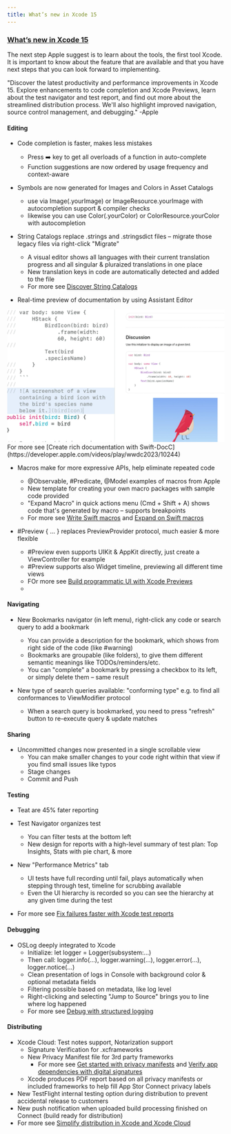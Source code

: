 ```yaml
---
title: What’s new in Xcode 15
---
```


### [What’s new in Xcode 15](https://developer.apple.com/videos/play/wwdc2023/10165/)

The next step Apple suggest is to learn about the tools, the first tool Xcode. It is important to know about the feature that are available and that you have next steps that you can look forward to implementing. 

"Discover the latest productivity and performance improvements in Xcode 15. Explore enhancements to code completion and Xcode Previews, learn about the test navigator and test report, and find out more about the streamlined distribution process. We'll also highlight improved navigation, source control management, and debugging." -Apple

#### Editing

- Code completion is faster, makes less mistakes
    - Press ➡️ key to get all overloads of a function in auto-complete
    - Function suggestions are now ordered by usage frequency and context-aware
- Symbols are now generated for Images and Colors in Asset Catalogs
    - use via Image(.yourImage) or ImageResource.yourImage with autocompletion support & compiler checks
    - likewise you can use Color(.yourColor) or ColorResource.yourColor with autocompletion
- String Catalogs replace .strings and .stringsdict files – migrate those legacy files via right-click "Migrate"
    - A visual editor shows all languages with their current translation progress and all singular & pluraized translations in one place
    - New translation keys in code are automatically detected and added to the file
    - For more see [Discover String Catalogs](https://developer.apple.com/videos/play/wwdc2023/10155)

- Real-time preview of documentation by using Assistant Editor
<img src="/assets/Real_Time_Preview_of_Documentation.png"/>
    For more see [Create rich documentation with Swift-DocC](https://developer.apple.com/videos/play/wwdc2023/10244)
    
- Macros make for more expressive APIs, help eliminate repeated code

    - @Observable, #Predicate, @Model examples of macros from Apple
    - New template for creating your own macro packages with sample code provided
    - "Expand Macro" in quick actions menu (Cmd + Shift + A) shows code that's generated by macro – supports breakpoints
    - For more see [Write Swift macros](https://developer.apple.com/videos/play/wwdc2023/10166) and [Expand on Swift macros](https://developer.apple.com/videos/play/wwdc2023/10167)
    
- #Preview { ... } replaces PreviewProvider protocol, much easier & more flexible
    - #Preview even supports UIKit & AppKit directly, just create a ViewController for example
    - #Preview supports also Widget timeline, previewing all different time views
    - FOr more see [Build programmatic UI with Xcode Previews](https://developer.apple.com/videos/play/wwdc2023/10252)
    - 
#### Navigating

- New Bookmarks navigator (in left menu), right-click any code or search query to add a bookmark
    - You can provide a description for the bookmark, which shows from right side of the code (like #warning)
    - Bookmarks are groupable (like folders), to give them different semantic meanings like TODOs/reminders/etc.
    - You can "complete" a bookmark by pressing a checkbox to its left, or simply delete them – same result

- New type of search queries available: "conforming type" e.g. to find all conformances to ViewModifier protocol
    - When a search query is bookmarked, you need to press "refresh" button to re-execute query & update matches

#### Sharing

- Uncommitted changes now presented in a single scrollable view
    - You can make smaller changes to your code right within that view if you find small issues like typos
    - Stage changes
    - Commit and Push


#### Testing
- Teat are 45% fater reporting
- Test Navigator organizes test
    - You can filter tests at the bottom left
    - New design for reports with a high-level summary of test plan: Top Insights, Stats with pie chart, & more
- New "Performance Metrics" tab
    - UI tests have full recording until fail, plays automatically when stepping through test, timeline for scrubbing available 
    - Even the UI hierarchy is recorded so you can see the hierarchy at any given time during the test

- For more see [Fix failures faster with Xcode test reports](https://developer.apple.com/videos/play/wwdc2023/10175)


#### Debugging

- OSLog deeply integrated to Xcode
    - Initialize: let logger = Logger(subsystem:...)
    - Then call: logger.info(...), logger.warning(...), logger.error(...), logger.notice(...)
    - Clean presentation of logs in Console with background color & optional metadata fields
    - Filtering possible based on metadata, like log level
    - Right-clicking and selecting "Jump to Source" brings you to line where log happened
    - For more see [Debug with structured logging](https://developer.apple.com/videos/play/wwdc2023/10226)


#### Distributing
 
- Xcode Cloud: Test notes support, Notarization support
    - Signature Verification for .xcframeworks
    - New Privacy Manifest file for 3rd party frameworks
        - For more see [Get started with privacy manifests](https://developer.apple.com/videos/play/wwdc2023/10060) and [Verify app dependencies with digital signatures](https://developer.apple.com/videos/play/wwdc2023/10061)
    - Xcode produces PDF report based on all privacy manifests or included frameworks to help fill App Stor Connect privacy labels
- New TestFlight internal testing option during distribution to prevent accidental release to customers
- New push notification when uploaded build processing finished on Connect (build ready for distribution)
- For more see [Simplify distribution in Xcode and Xcode Cloud](https://developer.apple.com/videos/play/wwdc2023/10224)
